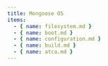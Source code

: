 ```yaml
---
title: Mongoose OS
items:
  - { name: filesystem.md }
  - { name: boot.md }
  - { name: configuration.md }
  - { name: build.md }
  - { name: atca.md }
---
```


